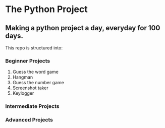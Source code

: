 # The Python Project
## Making a python project a day, everyday for 100 days.
This repo is structured into:
### Beginner Projects
1. Guess the word game
2. Hangman
3. Guess the number game
4. Screenshot taker
5. Keylogger
### Intermediate Projects

### Advanced Projects
